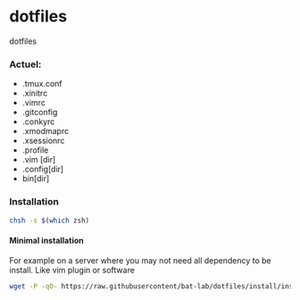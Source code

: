 dotfiles
========

dotfiles

### Actuel: 

* .tmux.conf
* .xinitrc
* .vimrc
* .gitconfig
* .conkyrc
* .xmodmaprc
* .xsessionrc
* .profile 
* .vim [dir]
* .config[dir]
*  bin[dir]

### Installation 

```sh
chsh -s $(which zsh)  
```

#### Minimal installation

For example on a server where you may not need all dependency to be install.
Like vim plugin or software

```sh
wget -P -qO- https://raw.githubusercontent/bat-lab/dotfiles/install/install.sh | bash 
```




